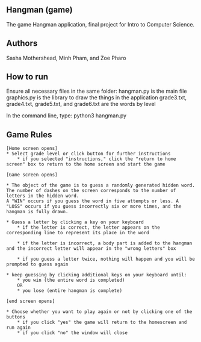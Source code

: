 ## Hangman (game)
The game Hangman application, final project for Intro to Computer Science.

## Authors
Sasha Mothershead, Minh Pham, and Zoe Pharo

## How to run
Ensure all necessary files in the same folder:
hangman.py is the main file
graphics.py is the library to draw the things in the application
grade3.txt, grade4.txt, grade5.txt, and grade6.txt are the words by level

In the command line, type:
    python3 hangman.py

## Game Rules
    [Home screen opens]
    * Select grade level or click button for further instructions 
        * if you selected "instructions," click the "return to home screen" box to return to the home screen and start the game
    
    [Game screen opens]

    * The object of the game is to guess a randomly generated hidden word. The number of dashes on the screen corresponds to the number of letters in the hidden word. 
    A "WIN" occurs if you guess the word in five attempts or less. A "LOSS" occurs if you guess incorrectly six or more times, and the hangman is fully drawn. 
    
    * Guess a letter by clicking a key on your keyboard
        * if the letter is correct, the letter appears on the corresponding line to represent its place in the word

        * if the letter is incorrect, a body part is added to the hangman and the incorrect letter will appear in the "wrong letters" box

        * if you guess a letter twice, nothing will happen and you will be prompted to guess again 
        
    * keep guessing by clicking additional keys on your keyboard until:
        * you win (the entire word is completed)
        OR 
        * you lose (entire hangman is complete)
        
    [end screen opens]
    
    * Choose whether you want to play again or not by clicking one of the buttons  
        * if you click "yes" the game will return to the homescreen and run again 
        * if you click "no" the window will close
